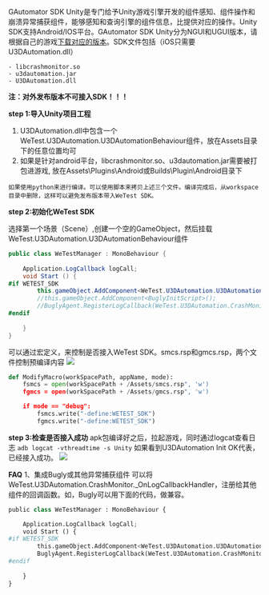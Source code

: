 GAutomator SDK Unity是专门给予Unity游戏引擎开发的组件感知、组件操作和崩溃异常捕获组件，能够感知和查询引擎的组件信息，比提供对应的操作。Unity SDK支持Android/IOS平台。GAutomator SDK Unity分为NGUI和UGUI版本，请根据自己的游戏[下载对应的版本](../UnitySDK/compiled)。SDK文件包括（iOS只需要U3DAutomation.dll）

```
- libcrashmonitor.so
- u3dautomation.jar
- U3DAutomation.dll
```

**注：对外发布版本不可接入SDK！！！**

**step 1:导入Unity项目工程**

1. U3DAutomation.dll中包含一个WeTest.U3DAutomation.U3DAutomationBehaviour组件，放在Assets目录下的任意位置均可
2. 如果是针对android平台，libcrashmonitor.so、u3dautomation.jar需要被打包进游戏, 放在Assets\Plugins\Android或Builds\Plugin\Android目录下

`
如果使用python来进行编译。可以使用脚本来拷贝上述三个文件。编译完成后，从workspace目录中删除，这样可以避免发布版本带入WeTest SDK。
`

**step 2:初始化WeTest SDK**

选择第一个场景（Scene）,创建一个空的GameObject，然后挂载WeTest.U3DAutomation.U3DAutomationBehaviour组件

```C#
public class WeTestManager : MonoBehaviour {
	
    Application.LogCallback logCall;
	void Start () {
#if WETEST_SDK
        this.gameObject.AddComponent<WeTest.U3DAutomation.U3DAutomationBehaviour>();
        //this.gameObject.AddComponent<BuglyInitScript>();
        //BuglyAgent.RegisterLogCallback(WeTest.U3DAutomation.CrashMonitor._OnLogCallbackHandler);
#endif
        
    }
}
```
	
可以通过宏定义，来控制是否接入WeTest SDK。smcs.rsp和gmcs.rsp，两个文件控制预编译内容
![](image/smcp.png)

```python
def ModifyMacro(workSpacePath, appName, mode):
    fsmcs = open(workSpacePath + /Assets/smcs.rsp", 'w')
    fgmcs = open(workSpacePath + /Assets/gmcs.rsp", 'w')

    if mode == "debug":
        fsmcs.write("-define:WETEST_SDK")
        fgmcs.write("-define:WETEST_SDK")

```

**step 3:检查是否接入成功**
apk包编译好之后，拉起游戏，同时通过logcat查看日志
`adb logcat -vthreadtime -s Unity`
如果看到U3DAutomation Init OK代表，已经接入成功。
![](image/log_info.png)


**FAQ**
1、集成Bugly或其他异常捕获组件
可以将WeTest.U3DAutomation.CrashMonitor._OnLogCallbackHandler，注册给其他组件的回调函数。如，Bugly可以用下面的代码，做兼容。

```python
public class WeTestManager : MonoBehaviour {

    Application.LogCallback logCall;
	void Start () {
#if WETEST_SDK
        this.gameObject.AddComponent<WeTest.U3DAutomation.U3DAutomationBehaviour>();
        BuglyAgent.RegisterLogCallback(WeTest.U3DAutomation.CrashMonitor._OnLogCallbackHandler);
#endif
        
    }
}
```
